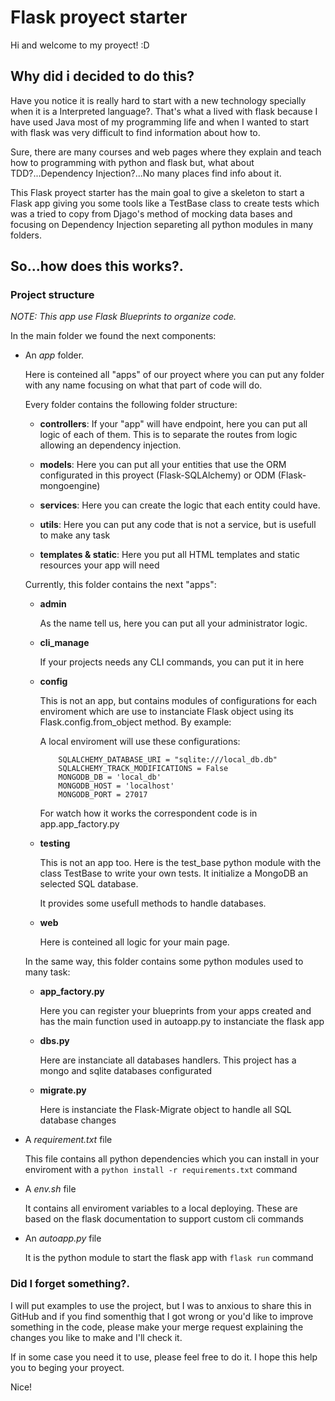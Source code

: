 # Flask proyect starter

Hi and welcome to my proyect! :D

## Why did i decided to do this?

Have you notice it is really hard to start with a new technology specially when it is a Interpreted language?. That's what a lived with flask because I have used Java most of my programming life and when I wanted to start with flask was very difficult to find information about how to.

Sure, there are many courses and web pages where they explain and teach how to programming with python and flask but, what about TDD?...Dependency Injection?...No many places find info about it.

This Flask proyect starter has the main goal to give a skeleton to start a Flask app giving you some tools like a TestBase class to create tests which was a tried to copy from Djago's method of mocking data bases and focusing on Dependency Injection separeting all python modules in many folders.

## So...how does this works?.

### Project structure

_NOTE: This app use Flask Blueprints to organize code._

In the main folder we found the next components:
* An _app_ folder.
    
    Here is conteined all "apps" of our proyect where you can put any folder with any name focusing on what that part of code will do.

    Every folder contains the following folder structure:

    * **controllers**: If your "app" will have endpoint, here you can put all logic of each of them. This is to separate the routes from logic allowing an dependency injection.

    * **models**: Here you can put all your entities that use the ORM configurated in this proyect (Flask-SQLAlchemy) or ODM (Flask-mongoengine)

    * **services**: Here you can create the logic that each entity could have.

    * **utils**: Here you can put any code that is not a service, but is usefull to make any task

    * **templates & static**: Here you put all HTML templates and static resources your app will need

    Currently, this folder contains the next "apps":
    * **admin**

        As the name tell us, here you can put all your administrator logic.

    * **cli_manage**

        If your projects needs any CLI commands, you can put it in here

    * **config**

        This is not an app, but contains modules of configurations for each enviroment which are use to instanciate Flask object using its Flask.config.from_object method. By example:

        A local enviroment will use these configurations:
        ```
            SQLALCHEMY_DATABASE_URI = "sqlite:///local_db.db"
            SQLALCHEMY_TRACK_MODIFICATIONS = False
            MONGODB_DB = 'local_db'
            MONGODB_HOST = 'localhost'
            MONGODB_PORT = 27017
        ```

        For watch how it works the correspondent code is in app.app_factory.py

    * **testing**

        This is not an app too. Here is the test_base python module with the class TestBase to write your own tests. It initialize a MongoDB an selected SQL database. 

        It provides some usefull methods to handle databases.

    * **web**

        Here is conteined all logic for your main page.

    In the same way, this folder contains some python modules used to many task:

    * **app_factory.py**

        Here you can register your blueprints from your apps created and has the main function used in autoapp.py to instanciate the flask app

    * **dbs.py**

        Here are instanciate all databases handlers. This project has a mongo and sqlite databases configurated

    * **migrate.py**

        Here is instanciate the Flask-Migrate object to handle all SQL database changes

* A _requirement.txt_ file

    This file contains all python dependencies which you can install in your enviroment with a ```python install -r requirements.txt``` command

* A _env.sh_ file

    It contains all enviroment variables to a local deploying. These are based on the flask documentation to support custom cli commands

* An _autoapp.py_ file

    It is the python module to start the flask app with ```flask run``` command


### Did I forget something?.

I will put examples to use the project, but I was to anxious to share this in GitHub and if you find somenthig that I got wrong or you'd like to improve something in the code, please make your merge request explaining the changes you like to make and I'll check it.

If in some case you need it to use, please feel free to do it. I hope this help you to beging your proyect.

Nice!